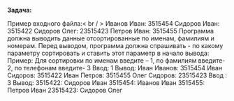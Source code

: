 **Задача:**

Пример входного файла:< br / >
Иванов Иван: 3515454
Сидоров Иван: 3515422
Сидоров Олег: 23515423
Петров Иван: 3515455
Программа должна выводить данные отсортированные по именам, фамилиям и номерам. Перед выводом, программа должна спрашивать - по какому параметру сортировать и ставить этот параметр в начало вывода:
Пример:
Для сортировки по именам введите – 1, по фамилиям введите- 2, по телефонам введите- 3
Ввод: 1
Вывод:
Иван Иванов: 3515454
Иван Сидоров: 3515422
Иван Петров: 3515455
Олег Сидоров: 23515423
Ввод : 3
Вывод:
3515422: Сидоров Иван
3515454: Иванов Иван
3515455: Петров Иван
23515423: Сидоров Олег
